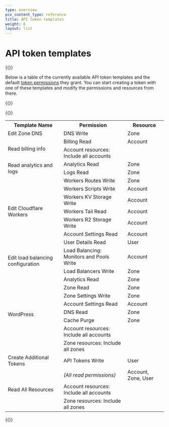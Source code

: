 ```yaml
---
type: overview
pcx_content_type: reference
title: API token templates
weight: 6
layout: list
---
```


# API token templates

{{<content-column>}}

Below is a table of the currently available API token templates and the default [token permissions](/api/tokens/create/permissions/) they grant. You can start creating a token with one of these templates and modify the permissions and resources from there.

{{</content-column>}}

{{<table-wrap>}}

<table>
	<tbody>
		<tr>
			<th>Template Name</th>
			<th>Permission</th>
			<th>Resource</th>
		</tr>
		<tr>
			<td>Edit Zone DNS</td>
			<td>DNS Write</td>
			<td>Zone</td>
		</tr>
		<tr>
			<td rowspan="2">Read billing info</td>
			<td>Billing Read</td>
			<td>Account</td>
		</tr>
		<tr>
			<td>Account resources: Include all accounts</td>
			<td></td>
		</tr>
		<tr>
			<td rowspan="2">Read analytics and logs</td>
			<td>Analytics Read</td>
			<td>Zone</td>
		</tr>
		<tr>
			<td>Logs Read</td>
			<td>Zone</td>
		</tr>
		<tr>
			<td rowspan="7">Edit Cloudflare Workers</td>
			<td>Workers Routes Write</td>
			<td>Zone</td>
		</tr>
		<tr>
			<td>Workers Scripts Write</td>
			<td>Account</td>
		</tr>
		<tr>
			<td>Workers KV Storage Write</td>
			<td>Account</td>
		</tr>
		<tr>
			<td>Workers Tail Read</td>
			<td>Account</td>
		</tr>
		<tr>
			<td>Workers R2 Storage Write</td>
			<td>Account</td>
		</tr>
		<tr>
			<td>Account Settings Read</td>
			<td>Account</td>
		</tr>
		<tr>
			<td>User Details Read</td>
			<td>User</td>
		</tr>
		<tr>
			<td rowspan="2">Edit load balancing configuration</td>
			<td>Load Balancing: Monitors and Pools Write</td>
			<td>Account</td>
		</tr>
		<tr>
			<td>Load Balancers Write</td>
			<td>Zone</td>
		</tr>
		<tr>
			<td rowspan="8">WordPress</td>
			<td>Analytics Read</td>
			<td>Zone</td>
		</tr>
		<tr>
			<td>Zone Read</td>
			<td>Zone</td>
		</tr>
		<tr>
			<td>Zone Settings Write</td>
			<td>Zone</td>
		</tr>
		<tr>
			<td>Account Settings Read</td>
			<td>Account</td>
		</tr>
		<tr>
			<td>DNS Read</td>
			<td>Zone</td>
		</tr>
		<tr>
			<td>Cache Purge</td>
			<td>Zone</td>
		</tr>
		<tr>
			<td>Account resources: Include all accounts</td>
			<td></td>
		</tr>
		<tr>
			<td>Zone resources: Include all zones</td>
			<td></td>
		</tr>
		<tr>
			<td>Create Additional Tokens</td>
			<td>API Tokens Write</td>
			<td>User</td>
		</tr>
		<tr>
			<td rowspan="3">Read All Resources</td>
			<td>
				<em>(All read permissions)</em>
			</td>
			<td>Account, Zone, User</td>
		</tr>
		<tr>
			<td>Account resources: Include all accounts</td>
			<td></td>
		</tr>
		<tr>
			<td>Zone resources: Include all zones</td>
			<td></td>
		</tr>
	</tbody>
</table>

{{</table-wrap>}}
